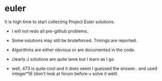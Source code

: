 # euler

It is high time to start collecting Project Euler solutions. 

* I will not redo all pre-github problems.

* Some solutions may still be bruteforced. Timings are reported.  

* Algorithms are either obvious or are documented in the code. 

* clearly J solutions are quite lame but I learn as I go 

* well, 473 is quite cool and it does seem I guessed the answer.. and used integer*16
  (don't look at forum before u solve it well)
